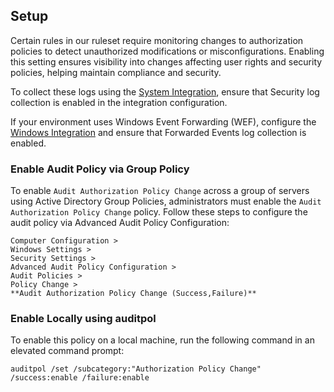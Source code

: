 ## Setup

Certain rules in our ruleset require monitoring changes to authorization policies to detect unauthorized modifications or misconfigurations. Enabling this setting ensures visibility into changes affecting user rights and security policies, helping maintain compliance and security.

To collect these logs using the [System Integration](https://www.elastic.co/guide/en/integrations/current/system.html), ensure that Security log collection is enabled in the integration configuration.

If your environment uses Windows Event Forwarding (WEF), configure the [Windows Integration](https://www.elastic.co/guide/en/integrations/current/windows.html) and ensure that Forwarded Events log collection is enabled.

### Enable Audit Policy via Group Policy

To enable `Audit Authorization Policy Change` across a group of servers using Active Directory Group Policies, administrators must enable the `Audit Authorization Policy Change` policy. Follow these steps to configure the audit policy via Advanced Audit Policy Configuration:

```
Computer Configuration >
Windows Settings >
Security Settings >
Advanced Audit Policy Configuration >
Audit Policies >
Policy Change >
**Audit Authorization Policy Change (Success,Failure)**
```

### Enable Locally using auditpol

To enable this policy on a local machine, run the following command in an elevated command prompt:

```
auditpol /set /subcategory:"Authorization Policy Change" /success:enable /failure:enable
```
